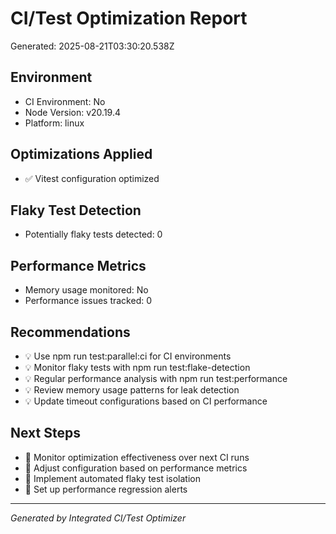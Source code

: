 # CI/Test Optimization Report

Generated: 2025-08-21T03:30:20.538Z

## Environment
- CI Environment: No
- Node Version: v20.19.4
- Platform: linux

## Optimizations Applied
- ✅ Vitest configuration optimized

## Flaky Test Detection
- Potentially flaky tests detected: 0


## Performance Metrics
- Memory usage monitored: No
- Performance issues tracked: 0

## Recommendations
- 💡 Use npm run test:parallel:ci for CI environments
- 💡 Monitor flaky tests with npm run test:flake-detection
- 💡 Regular performance analysis with npm run test:performance
- 💡 Review memory usage patterns for leak detection
- 💡 Update timeout configurations based on CI performance

## Next Steps
- 🎯 Monitor optimization effectiveness over next CI runs
- 🎯 Adjust configuration based on performance metrics
- 🎯 Implement automated flaky test isolation
- 🎯 Set up performance regression alerts

---
*Generated by Integrated CI/Test Optimizer*
